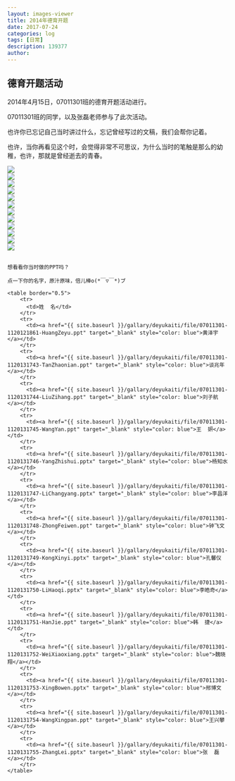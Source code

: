 ```yaml
---
layout: images-viewer
title: 2014年德育开题
date: 2017-07-24
categories: log
tags: [日常]
description: 139377
author: 
---
```




## 德育开题活动

2014年4月15日，07011301班的德育开题活动进行。

07011301班的同学，以及张磊老师参与了此次活动。

也许你已忘记自己当时讲过什么，忘记曾经写过的文稿，我们会帮你记着。

也许，当你再看见这个时，会觉得非常不可思议，为什么当时的笔触是那么的幼稚，也许，那就是曾经逝去的青春。



<div class="gallery">
	<div><a href="{{ site.baseurl }}/gallary/deyukaiti/images/img1.jpg"><img src="{{ site.baseurl }}/gallary/deyukaiti/images/img1.jpg" /></a></div>
	<div><a href="{{ site.baseurl }}/gallary/deyukaiti/images/img2.jpg"><img src="{{ site.baseurl }}/gallary/deyukaiti/images/img2.jpg" /></a></div>
	<div><a href="{{ site.baseurl }}/gallary/deyukaiti/images/img3.jpg"><img src="{{ site.baseurl }}/gallary/deyukaiti/images/img3.jpg" /></a></div>
	<div><a href="{{ site.baseurl }}/gallary/deyukaiti/images/img4.jpg"><img src="{{ site.baseurl }}/gallary/deyukaiti/images/img4.jpg" /></a></div>
	<div><a href="{{ site.baseurl }}/gallary/deyukaiti/images/img5.jpg"><img src="{{ site.baseurl }}/gallary/deyukaiti/images/img5.jpg" /></a></div>
	<div><a href="{{ site.baseurl }}/gallary/deyukaiti/images/img6.jpg"><img src="{{ site.baseurl }}/gallary/deyukaiti/images/img6.jpg" /></a></div>
	<div><a href="{{ site.baseurl }}/gallary/deyukaiti/images/img7.jpg"><img src="{{ site.baseurl }}/gallary/deyukaiti/images/img7.jpg" /></a></div>
	<div><a href="{{ site.baseurl }}/gallary/deyukaiti/images/img8.jpg"><img src="{{ site.baseurl }}/gallary/deyukaiti/images/img8.jpg" /></a></div>
	<div><a href="{{ site.baseurl }}/gallary/deyukaiti/images/img9.jpg"><img src="{{ site.baseurl }}/gallary/deyukaiti/images/img9.jpg" /></a></div>
	<div><a href="{{ site.baseurl }}/gallary/deyukaiti/images/img10.jpg"><img src="{{ site.baseurl }}/gallary/deyukaiti/images/img10.jpg" /></a></div>
	<div><a href="{{ site.baseurl }}/gallary/deyukaiti/images/img11.jpg"><img src="{{ site.baseurl }}/gallary/deyukaiti/images/img11.jpg" /></a></div>
	<div><a href="{{ site.baseurl }}/gallary/deyukaiti/images/img12.jpg"><img src="{{ site.baseurl }}/gallary/deyukaiti/images/img12.jpg" /></a></div>
</div>



~~~///(^v^)\\\~~~

想看看你当时做的PPT吗？

点一下你的名字，原汁原味，倍儿棒o(*￣▽￣*)ブ

<table border="0.5">
	<tr>
	  <td>姓  名</td>
	</tr>
	<tr>
	  <td><a href="{{ site.baseurl }}/gallary/deyukaiti/file/07011301-1120121861-HuangZeyu.ppt" target="_blank" style="color: blue">黄泽宇</a></td>
	</tr>
	<tr>
	  <td><a href="{{ site.baseurl }}/gallary/deyukaiti/file/07011301-1120131743-TanZhaonian.ppt" target="_blank" style="color: blue">谈兆年</a></td>
	</tr>
	<tr>
	  <td><a href="{{ site.baseurl }}/gallary/deyukaiti/file/07011301-1120131744-LiuZihang.ppt" target="_blank" style="color: blue">刘子航</a></td>
	</tr>
	<tr>
	  <td><a href="{{ site.baseurl }}/gallary/deyukaiti/file/07011301-1120131745-WangYan.ppt" target="_blank" style="color: blue">王  妍</a></td>
	</tr>
	<tr>
	  <td><a href="{{ site.baseurl }}/gallary/deyukaiti/file/07011301-1120131746-YangZhishui.pptx" target="_blank" style="color: blue">杨知水</a></td>
	</tr>
	<tr>
	  <td><a href="{{ site.baseurl }}/gallary/deyukaiti/file/07011301-1120131747-LiChangyang.pptx" target="_blank" style="color: blue">李昌洋</a></td>
	</tr>
	<tr>
	  <td><a href="{{ site.baseurl }}/gallary/deyukaiti/file/07011301-1120131748-ZhongFeiwen.ppt" target="_blank" style="color: blue">钟飞文</a></td>
	</tr>
	<tr>
	  <td><a href="{{ site.baseurl }}/gallary/deyukaiti/file/07011301-1120131749-KongXinyi.pptx" target="_blank" style="color: blue">孔馨仪</a></td>
	</tr>
	<tr>
	  <td><a href="{{ site.baseurl }}/gallary/deyukaiti/file/07011301-1120131750-LiHaoqi.pptx" target="_blank" style="color: blue">李皓奇</a></td>
	</tr>
	<tr>
	  <td><a href="{{ site.baseurl }}/gallary/deyukaiti/file/07011301-1120131751-HanJie.ppt" target="_blank" style="color: blue">韩  捷</a></td>
	</tr>
	<tr>
	  <td><a href="{{ site.baseurl }}/gallary/deyukaiti/file/07011301-1120131752-WeiXiaoxiang.pptx" target="_blank" style="color: blue">魏晓翔</a></td>
	</tr>
	<tr>
	  <td><a href="{{ site.baseurl }}/gallary/deyukaiti/file/07011301-1120131753-XingBowen.pptx" target="_blank" style="color: blue">邢博文</a></td>
	</tr>
	<tr>
	  <td><a href="{{ site.baseurl }}/gallary/deyukaiti/file/07011301-1120131754-WangXingpan.ppt" target="_blank" style="color: blue">王兴攀</a></td>
	</tr>
	<tr>
	  <td><a href="{{ site.baseurl }}/gallary/deyukaiti/file/07011301-1120131755-ZhangLei.pptx" target="_blank" style="color: blue">张  磊</a></td>
	</tr>
</table>